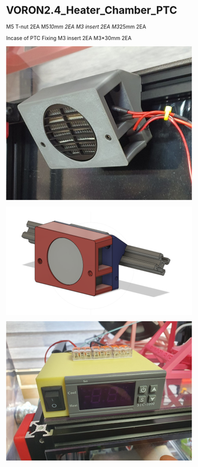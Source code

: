 # VORON2.4_Heater_Chamber_PTC



M5 T-nut 2EA
M5*10mm 2EA
M3 insert 2EA
M3*25mm 2EA
 

Incase of PTC Fixing
M3 insert 2EA
M3*30mm 2EA




![Image of Heater_Chamber PTC mount modeling](https://github.com/pure100kim/VORON2.4_Heater_Chamber_PTC/blob/main/Photo/PTC_Mount.jpg)


![Image of Heater_Chamber PTC mount modeling](https://github.com/pure100kim/VORON2.4_Heater_Chamber_PTC/blob/main/Photo/Chamber_heater_Modeling.png)


![Image of Heater_Chamber controller case](https://github.com/pure100kim/VORON2.4_Heater_Chamber_PTC/blob/main/Photo/Controller_Mount.jpg)

